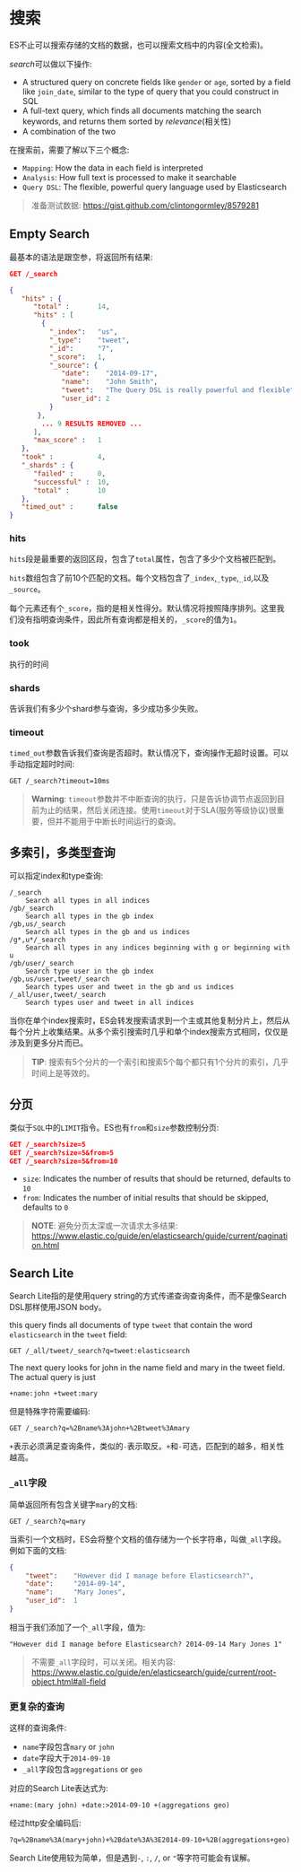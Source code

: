 # 搜索
ES不止可以搜索存储的文档的数据，也可以搜索文档中的内容(全文检索)。

*search*可以做以下操作:
- A structured query on concrete fields like `gender` or `age`, sorted by a field like `join_date`, similar to the type of query that you could construct in SQL
- A full-text query, which finds all documents matching the search keywords, and returns them sorted by *relevance*(相关性)
- A combination of the two

在搜索前，需要了解以下三个概念:
- `Mapping`: How the data in each field is interpreted
- `Analysis`: How full text is processed to make it searchable
- `Query DSL`: The flexible, powerful query language used by Elasticsearch

> 准备测试数据: https://gist.github.com/clintongormley/8579281

## Empty Search
最基本的语法是跟空参，将返回所有结果:
```json
GET /_search

{
   "hits" : {
      "total" :       14,
      "hits" : [
        {
          "_index":   "us",
          "_type":    "tweet",
          "_id":      "7",
          "_score":   1,
          "_source": {
             "date":    "2014-09-17",
             "name":    "John Smith",
             "tweet":   "The Query DSL is really powerful and flexible",
             "user_id": 2
          }
       },
        ... 9 RESULTS REMOVED ...
      ],
      "max_score" :   1
   },
   "took" :           4,
   "_shards" : {
      "failed" :      0,
      "successful" :  10,
      "total" :       10
   },
   "timed_out" :      false
}
```

### hits
`hits`段是最重要的返回区段，包含了`total`属性，包含了多少个文档被匹配到。

`hits`数组包含了前10个匹配的文档。每个文档包含了`_index`,`_type`,`_id`,以及`_source`。

每个元素还有个`_score`，指的是相关性得分。默认情况将按照降序排列。这里我们没有指明查询条件，因此所有查询都是相关的，`_score`的值为`1`。

### took
执行的时间

### shards
告诉我们有多少个shard参与查询，多少成功多少失败。

### timeout
`timed_out`参数告诉我们查询是否超时。默认情况下，查询操作无超时设置。可以手动指定超时时间:

    GET /_search?timeout=10ms

> **Warning**: `timeout`参数并不中断查询的执行，只是告诉协调节点返回到目前为止的结果，然后关闭连接。使用`timeout`对于SLA(服务等级协议)很重要，但并不能用于中断长时间运行的查询。

## 多索引，多类型查询
可以指定index和type查询:
```
/_search
    Search all types in all indices
/gb/_search
    Search all types in the gb index
/gb,us/_search
    Search all types in the gb and us indices
/g*,u*/_search
    Search all types in any indices beginning with g or beginning with u
/gb/user/_search
    Search type user in the gb index
/gb,us/user,tweet/_search
    Search types user and tweet in the gb and us indices
/_all/user,tweet/_search
    Search types user and tweet in all indices
```

当你在单个index搜索时，ES会转发搜索请求到一个主或其他复制分片上，然后从每个分片上收集结果。从多个索引搜索时几乎和单个index搜索方式相同，仅仅是涉及到更多分片而已。

> **TIP**: 搜索有5个分片的一个索引和搜索5个每个都只有1个分片的索引，几乎时间上是等效的。

## 分页
类似于`SQL`中的`LIMIT`指令。ES也有`from`和`size`参数控制分页:
```json
GET /_search?size=5
GET /_search?size=5&from=5
GET /_search?size=5&from=10
```
- `size`: Indicates the number of results that should be returned, defaults to `10`
- `from`: Indicates the number of initial results that should be skipped, defaults to `0`

> **NOTE**: 避免分页太深或一次请求太多结果: https://www.elastic.co/guide/en/elasticsearch/guide/current/pagination.html

## Search Lite
Search Lite指的是使用query string的方式传递查询查询条件，而不是像Search DSL那样使用JSON body。

this query finds all documents of type `tweet` that contain the word `elasticsearch` in the `tweet` field:
```
GET /_all/tweet/_search?q=tweet:elasticsearch
```

The next query looks for john in the name field and mary in the tweet field. The actual query is just
    
    +name:john +tweet:mary

但是特殊字符需要编码:

    GET /_search?q=%2Bname%3Ajohn+%2Btweet%3Amary

`+`表示必须满足查询条件，类似的`-`表示取反。`+`和`-`可选，匹配到的越多，相关性越高。

### `_all`字段
简单返回所有包含关键字`mary`的文档:

    GET /_search?q=mary

当索引一个文档时，ES会将整个文档的值存储为一个长字符串，叫做`_all`字段。例如下面的文档:
```json
{
    "tweet":    "However did I manage before Elasticsearch?",
    "date":     "2014-09-14",
    "name":     "Mary Jones",
    "user_id":  1
}
```

相当于我们添加了一个`_all`字段，值为:

    "However did I manage before Elasticsearch? 2014-09-14 Mary Jones 1"

> 不需要`_all`字段时，可以关闭。相关内容: https://www.elastic.co/guide/en/elasticsearch/guide/current/root-object.html#all-field

### 更复杂的查询
这样的查询条件:
- `name`字段包含`mary` or `john`
- `date`字段大于`2014-09-10`
- `_all`字段包含`aggregations` or `geo`

对应的Search Lite表达式为:

    +name:(mary john) +date:>2014-09-10 +(aggregations geo)

经过http安全编码后:

    ?q=%2Bname%3A(mary+john)+%2Bdate%3A%3E2014-09-10+%2B(aggregations+geo)

Search Lite使用较为简单，但是遇到`-`, `:`, `/`, or `"`等字符可能会有误解。
